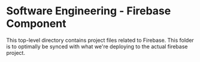 # Software Engineering - Firebase Component

This top-level directory contains project files related to Firebase.
This folder is to optimally be synced with what we're deploying to the actual firebase project.

